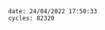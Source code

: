 

                date: 24/04/2022 17:50:33
                cycles: 82320

                         